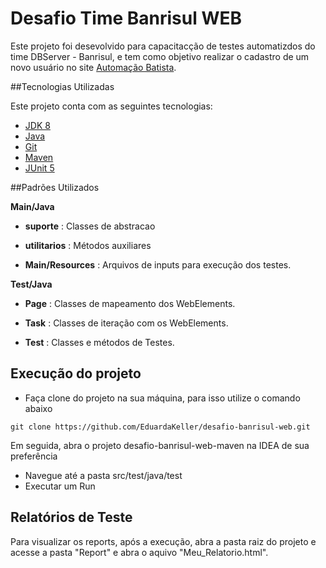 # Desafio Time Banrisul WEB

Este projeto foi desevolvido para capacitacção de testes automatizdos do time DBServer - Banrisul, e tem como objetivo realizar o cadastro de um novo usuário no site [Automação Batista](https://automacaocombatista.herokuapp.com/home/index).

##Tecnologias Utilizadas

Este projeto conta com as seguintes tecnologias:  

- [JDK 8](https://www.oracle.com/br/java/technologies/javase/javase-jdk8-downloads.html)
- [Java](https://www.java.com/pt-BR/)
- [Git](https://git-scm.com)
- [Maven](https://maven.apache.org/download.cgi)
- [JUnit 5](https://junit.org/junit5/)

##Padrões Utilizados

**Main/Java**

- **suporte** : Classes de abstracao

- **utilitarios** :  Métodos auxiliares 

- **Main/Resources** : Arquivos de inputs para execução dos testes.


**Test/Java**

- **Page** : Classes de mapeamento dos WebElements.

- **Task** : Classes de iteração com os WebElements.

- **Test** : Classes e métodos de Testes.


## Execução do projeto

* Faça clone do projeto na sua máquina, para isso utilize o comando abaixo

```
git clone https://github.com/EduardaKeller/desafio-banrisul-web.git
```
Em seguida, abra o projeto desafio-banrisul-web-maven na IDEA de sua preferência
- Navegue até a pasta src/test/java/test
- Executar um Run 

## Relatórios de Teste

Para visualizar os reports, após a execução, abra a pasta raiz do projeto e acesse a pasta "Report" e abra o aquivo "Meu_Relatorio.html".
